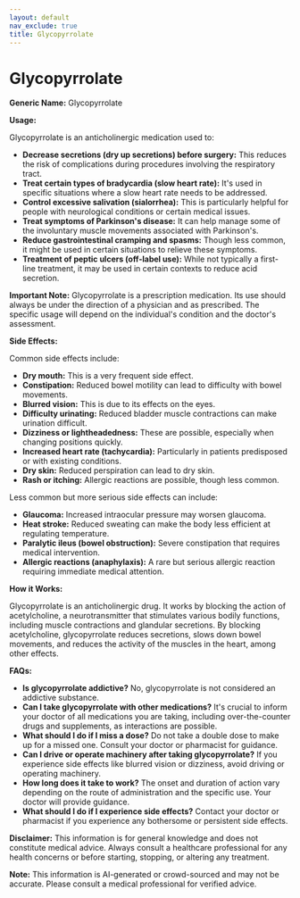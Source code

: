 ```yaml
---
layout: default
nav_exclude: true
title: Glycopyrrolate
---
```


# Glycopyrrolate

**Generic Name:** Glycopyrrolate

**Usage:**

Glycopyrrolate is an anticholinergic medication used to:

* **Decrease secretions (dry up secretions) before surgery:** This reduces the risk of complications during procedures involving the respiratory tract.
* **Treat certain types of bradycardia (slow heart rate):**  It's used in specific situations where a slow heart rate needs to be addressed.
* **Control excessive salivation (sialorrhea):** This is particularly helpful for people with neurological conditions or certain medical issues.
* **Treat symptoms of Parkinson's disease:**  It can help manage some of the involuntary muscle movements associated with Parkinson's.
* **Reduce gastrointestinal cramping and spasms:**  Though less common, it might be used in certain situations to relieve these symptoms.
* **Treatment of peptic ulcers (off-label use):**  While not typically a first-line treatment, it may be used in certain contexts to reduce acid secretion.

**Important Note:** Glycopyrrolate is a prescription medication.  Its use should always be under the direction of a physician and as prescribed.  The specific usage will depend on the individual's condition and the doctor's assessment.

**Side Effects:**

Common side effects include:

* **Dry mouth:** This is a very frequent side effect.
* **Constipation:** Reduced bowel motility can lead to difficulty with bowel movements.
* **Blurred vision:**  This is due to its effects on the eyes.
* **Difficulty urinating:**  Reduced bladder muscle contractions can make urination difficult.
* **Dizziness or lightheadedness:** These are possible, especially when changing positions quickly.
* **Increased heart rate (tachycardia):**  Particularly in patients predisposed or with existing conditions.
* **Dry skin:** Reduced perspiration can lead to dry skin.
* **Rash or itching:** Allergic reactions are possible, though less common.

Less common but more serious side effects can include:

* **Glaucoma:**  Increased intraocular pressure may worsen glaucoma.
* **Heat stroke:** Reduced sweating can make the body less efficient at regulating temperature.
* **Paralytic ileus (bowel obstruction):**  Severe constipation that requires medical intervention.
* **Allergic reactions (anaphylaxis):**  A rare but serious allergic reaction requiring immediate medical attention.


**How it Works:**

Glycopyrrolate is an anticholinergic drug.  It works by blocking the action of acetylcholine, a neurotransmitter that stimulates various bodily functions, including muscle contractions and glandular secretions.  By blocking acetylcholine, glycopyrrolate reduces secretions, slows down bowel movements, and reduces the activity of the muscles in the heart, among other effects.

**FAQs:**

* **Is glycopyrrolate addictive?** No, glycopyrrolate is not considered an addictive substance.
* **Can I take glycopyrrolate with other medications?**  It's crucial to inform your doctor of all medications you are taking, including over-the-counter drugs and supplements, as interactions are possible.
* **What should I do if I miss a dose?**  Do not take a double dose to make up for a missed one. Consult your doctor or pharmacist for guidance.
* **Can I drive or operate machinery after taking glycopyrrolate?**  If you experience side effects like blurred vision or dizziness, avoid driving or operating machinery.
* **How long does it take to work?**  The onset and duration of action vary depending on the route of administration and the specific use.  Your doctor will provide guidance.
* **What should I do if I experience side effects?**  Contact your doctor or pharmacist if you experience any bothersome or persistent side effects.


**Disclaimer:** This information is for general knowledge and does not constitute medical advice.  Always consult a healthcare professional for any health concerns or before starting, stopping, or altering any treatment.


**Note:** This information is AI-generated or crowd-sourced and may not be accurate. Please consult a medical professional for verified advice.